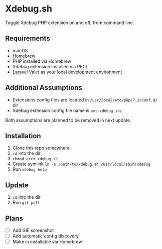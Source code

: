 # Xdebug.sh

Toggle Xdebug PHP extension on and off, from command line.

## Requirements

- macOS
- [Homebrew](https://github.com/Homebrew/brew)
- PHP installed via Homebrew
- Xdebug extension installed via PECL
- [Laravel Valet](https://github.com/laravel/valet) as your local development environment

## Additional Assumptions

- Extensions config files are located in `/usr/local/etc/php/7.2/conf.d/` dir
- Xdebug extension config file name is `ext-xdebug.ini`

Both assumptions are planned to be removed in next update.

## Installation

1. Clone this repo somewhere
2. `cd` into the dir
3. `chmod a+rx xdebug.sh` 
4. Create symlink `ln -s /path/to/xdebug.sh /usr/local/sbin/xdebug`
5. Run `xdebug help`

## Update

1. `cd` into the dir
2. Run `git pull`

## Plans

- [ ] Add GIF screenshot
- [ ] Add automatic config discovery
- [ ] Make in installable via Homebrew